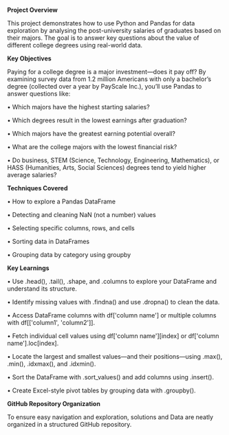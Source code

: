             
**Project Overview**

This project demonstrates how to use Python and Pandas for data exploration by analysing the post-university salaries of graduates based on their majors. The goal is to answer key questions about the value of different college degrees using real-world data.

**Key Objectives**

Paying for a college degree is a major investment—does it pay off? By examining survey data from 1.2 million Americans with only a bachelor’s degree (collected over a year by PayScale Inc.), you’ll use Pandas to answer questions like:

•	Which majors have the highest starting salaries?

•	Which degrees result in the lowest earnings after graduation?

•	Which majors have the greatest earning potential overall?

•	What are the college majors with the lowest financial risk?

•	Do business, STEM (Science, Technology, Engineering, Mathematics), or HASS (Humanities, Arts, Social Sciences) degrees tend to yield higher average salaries?

**Techniques Covered**

•	How to explore a Pandas DataFrame

•	Detecting and cleaning NaN (not a number) values

•	Selecting specific columns, rows, and cells

•	Sorting data in DataFrames

•	Grouping data by category using groupby

**Key Learnings**

•	Use .head(), .tail(), .shape, and .columns to explore your DataFrame and understand its structure.

•	Identify missing values with .findna() and use .dropna() to clean the data.

•	Access DataFrame columns with df['column name'] or multiple columns with df[['column1', 'column2']].

•	Fetch individual cell values using df['column name'][index] or df['column name'].loc[index].

•	Locate the largest and smallest values—and their positions—using .max(), .min(), .idxmax(), and .idxmin().

•	Sort the DataFrame with .sort_values() and add columns using .insert().

•	Create Excel-style pivot tables by grouping data with .groupby().

**GitHub Repository Organization**

To ensure easy navigation and exploration, solutions and Data are neatly organized in a structured GitHub repository.





